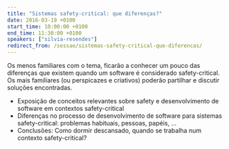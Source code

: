 ```yaml
---
title: "Sistemas safety-critical: que diferenças?"
date: 2016-03-19 +0100
start_time: 10:00:00 +0100
end_time: 11:30:00 +0100
speakers: ["silvia-resendes"]
redirect_from: /sessao/sistemas-safety-critical-que-diferencas/
---
```

Os menos familiares com o tema, ficarão a conhecer um pouco das diferenças que existem quando um software é considerado safety-critical. Os mais familiares (ou perspicazes e criativos) poderão partilhar e discutir soluções encontradas.

- Exposição de conceitos relevantes sobre safety e desenvolvimento de software em contextos safety-critical
- Diferenças no processo de desenvolvimento de software para sistemas safety-critical: problemas habituais, pessoas, papéis, ...
- Conclusões: Como dormir descansado, quando se trabalha num contexto safety-critical?

